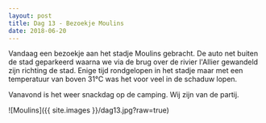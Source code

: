 ```yaml
---
layout: post
title: Dag 13 - Bezoekje Moulins
date: 2018-06-20
---
```

Vandaag een bezoekje aan het stadje Moulins gebracht. De auto net buiten de stad geparkeerd waarna we via de brug over de rivier l'Allier gewandeld zijn richting de stad. Enige tijd rondgelopen in het stadje maar met een temperatuur van boven 31°C was het voor veel in de schaduw lopen.

Vanavond is het weer snackdag op de camping. Wij zijn van de partij.

![Moulins]({{ site.images }}/dag13.jpg?raw=true)